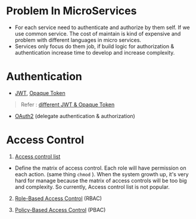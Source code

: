 # Problem In MicroServices 
- For each service need to authenticate and authorize by them self. If we use common service. The cost of maintain is kind of expensive and problem with different languages in micro services.
- Services only focus do them job, if build logic for authorization & authentication increase time to develop and increase complexity. 

# Authentication 
- [JWT](https://jwt.io/introduction),  [Opaque Token](https://apim.docs.wso2.com/en/3.0.0/learn/api-security/oauth2/access-token-types/opaque-tokens/)

> Refer : [different JWT & Opaque Token](https://medium.com/@piyumimdasanayaka/json-web-token-jwt-vs-opaque-token-984791a3e715)

- [OAuth2](https://oauth.net/2/) (delegate authentication & authorization)

# Access Control 
1. [Access control list](https://www.geeksforgeeks.org/access-lists-acl/)
- Define the matrix of access control. Each role will have permission on each action. (same thing ```chmod``` ). When the system growth up, it's very hard for manage because the matrix of access controls will be too big and complexity. So currently, Access control list is not popular.
2. [Role-Based Access Control](https://auth0.com/docs/authorization/rbac/) (RBAC)

3. [Policy-Based Access Control](https://developer.okta.com/books/api-security/authz/attribute-based/#authz-attribute-based) (PBAC)